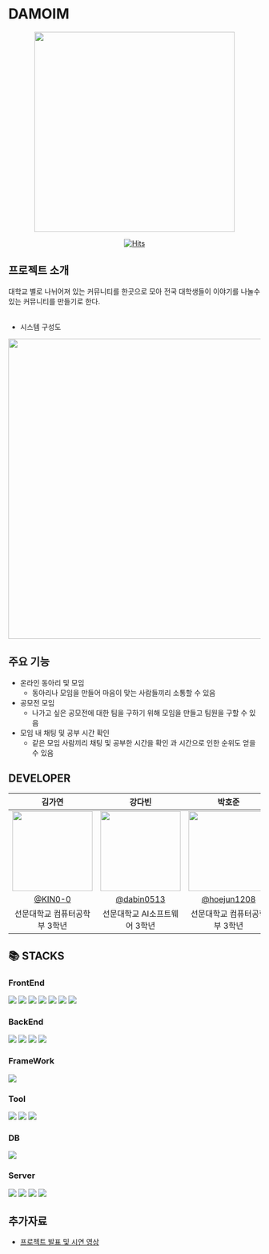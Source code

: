 # DAMOIM
<div align=center>
  <img width="400" src="https://github.com/Spurrinkle-DAMOIM/Spurrinkle-Frontend/assets/101163897/bac673be-2e4b-4a7f-9041-2779e5ec87c6"/>

  <br>

 [![Hits](https://hits.seeyoufarm.com/api/count/incr/badge.svg?url=https%3A%2F%2Fgithub.com%2FSpurrinkle-DAMOIM%2FSpurrinkle-Frontend&count_bg=%2379C83D&title_bg=%23555555&icon=&icon_color=%23E7E7E7&title=hits&edge_flat=false)](https://hits.seeyoufarm.com)
  
</div>

## 프로젝트 소개
대학교 별로 나뉘어져 있는 커뮤니티를 한곳으로 모아 전국 대학생들이 이야기를 나눌수 있는 커뮤니티를 만들기로 한다.
<br><br>
- 시스템 구성도
<div align=center>
  <img width="600" src="https://github.com/Spurrinkle-DAMOIM/Spurrinkle-Frontend/assets/101163897/47613b6b-f2c2-471f-bdf7-b18a3101369d"/>
</div>

## 주요 기능
- 온라인 동아리 및 모임
  - 동아리나 모임을 만들어 마음이 맞는 사람들끼리 소통할 수 있음
- 공모전 모임
  -  나가고 싶은 공모전에 대한 팀을 구하기 위해 모임을 만들고 팀원을 구할 수 있음
- 모임 내 채팅 및 공부 시간 확인
  - 같은 모임 사람끼리 채팅 및 공부한 시간을 확인 과 시간으로 인한 순위도 얻을 수 있음 

## DEVELOPER
|      김가연      |          강다빈         |       박호준         |       정근영         |                                                                                                               
| :------------------------------------------------------------------------------: | :---------------------------------------------------------------------------------------------------------------------------------------------------: | :---------------------------------------------------------------------------------------------------------------------------------------------------------------------------------------------------: | :---------------------------------------------------------------------------------------------------------------------------------------------------------------------------------------------------: | 
|  <img width="160px" src="https://github.com/Spurrinkle-DAMOIM/Spurrinkle-Frontend/assets/101163897/3632401f-b404-4fb6-bf58-fa79dce24cd8" />  |        <img width="160px" src="" />       |      <img width="160px" src="https://github.com/ThrowsGG/ThrowsGG/assets/101163897/99dad46f-ee54-4302-8252-c0627d0bac4c" />      |      <img width="160px" src="" />     |
|   [@KIN0-0](https://github.com/KIN0-0)    |    [@dabin0513](https://github.com/dabin0513)  | [@hoejun1208](https://github.com/hoejun1208)  | [@Jeong-GeunYeong](https://github.com/Jeong-GeunYeong)  |
| 선문대학교 컴퓨터공학부 3학년 | 선문대학교 AI소프트웨어 3학년 | 선문대학교 컴퓨터공학부 3학년 | 선문대학교 AI소프트웨어 3학년 |

## 📚 STACKS

### FrontEnd
<img src="https://img.shields.io/badge/html5-E34F26?style=for-the-badge&logo=html5&logoColor=white"> <img src="https://img.shields.io/badge/css-1572B6?style=for-the-badge&logo=css3&logoColor=white"> 
<img src="https://img.shields.io/badge/javascript-F7DF1E?style=for-the-badge&logo=javascript&logoColor=black"> 
<img src="https://img.shields.io/badge/react-61DAFB?style=for-the-badge&logo=react&logoColor=black"> 
<img src="https://img.shields.io/badge/jquery-0769AD?style=for-the-badge&logo=jquery&logoColor=white">
<img src="https://img.shields.io/badge/axios-5A29E4?style=for-the-badge&logo=axios&logoColor=white">
<img src="https://img.shields.io/badge/apexcharts-3498f4?style=for-the-badge&logo=apexcharts&logoColor=white">

### BackEnd
<img src="https://img.shields.io/badge/java-007396?style=for-the-badge&logo=java&logoColor=white"> <img src="https://img.shields.io/badge/sockjs-000000?style=for-the-badge&logo=sockjs&logoColor=white"> 
<img src="https://img.shields.io/badge/spring boot-6DB33F?style=for-the-badge&logo=springboot&logoColor=white"> 
<img src="https://img.shields.io/badge/jsoup-56c62c?style=for-the-badge&logo=jsoup&logoColor=white">

### FrameWork
<img src="https://img.shields.io/badge/mui-007FFF?style=for-the-badge&logo=mui&logoColor=white"> 

### Tool
<img src="https://img.shields.io/badge/intellij-000000?style=for-the-badge&logo=intellijidea&logoColor=white"> <img src="https://img.shields.io/badge/github-181717?style=for-the-badge&logo=github&logoColor=white"> 
<img src="https://img.shields.io/badge/chrome-4285F4?style=for-the-badge&logo=googlechrome&logoColor=white"> 

### DB
<img src="https://img.shields.io/badge/mongoDB-47A248?style=for-the-badge&logo=MongoDB&logoColor=white">

### Server
<img src="https://img.shields.io/badge/amazon ec2-FF9900?style=for-the-badge&logo=amazonec2&logoColor=white"> <img src="https://img.shields.io/badge/amazon s3-569A31?style=for-the-badge&logo=amazons3&logoColor=white"> <img src="https://img.shields.io/badge/surge-c0dcc9?style=for-the-badge&logo=surge&logoColor=white"> <img src="https://img.shields.io/badge/apachetomcat-F8DC75?style=for-the-badge&logo=apachetomcat&logoColor=black"> 



## 추가자료
- [프로젝트 발표 및 시연 영상](https://www.youtube.com/watch?v=MMJ7BbA3pP8&list=PLKjRKmeEEkp6fB5S_BRuJiX6_mgtlXpDN&index=11)

